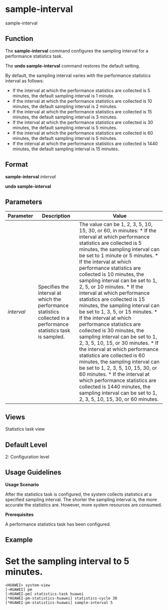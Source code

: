 sample-interval
===============

sample-interval

Function
--------



The **sample-interval** command configures the sampling interval for a performance statistics task.

The **undo sample-interval** command restores the default setting.



By default, the sampling interval varies with the performance statistics interval as follows:

* If the interval at which the performance statistics are collected is 5 minutes, the default sampling interval is 1 minute.
* If the interval at which the performance statistics are collected is 10 minutes, the default sampling interval is 2 minutes.
* If the interval at which the performance statistics are collected is 15 minutes, the default sampling interval is 3 minutes.
* If the interval at which the performance statistics are collected is 30 minutes, the default sampling interval is 5 minutes.
* If the interval at which the performance statistics are collected is 60 minutes, the default sampling interval is 5 minutes.
* If the interval at which the performance statistics are collected is 1440 minutes, the default sampling interval is 15 minutes.


Format
------

**sample-interval** *interval*

**undo sample-interval**


Parameters
----------

| Parameter | Description | Value |
| --- | --- | --- |
| *interval* | Specifies the interval at which the performance statistics collected in a performance statistics task is sampled. | The value can be 1, 2, 3, 5, 10, 15, 30, or 60, in minutes:   * If the interval at which performance statistics are collected is 5 minutes, the sampling interval can be set to 1 minute or 5 minutes. * If the interval at which performance statistics are collected is 10 minutes, the sampling interval can be set to 1, 2, 5, or 10 minutes. * If the interval at which performance statistics are collected is 15 minutes, the sampling interval can be set to 1, 3, 5, or 15 minutes. * If the interval at which performance statistics are collected is 30 minutes, the sampling interval can be set to 1, 2, 3, 5, 10, 15, or 30 minutes. * If the interval at which performance statistics are collected is 60 minutes, the sampling interval can be set to 1, 2, 3, 5, 10, 15, 30, or 60 minutes. * If the interval at which performance statistics are collected is 1440 minutes, the sampling interval can be set to 1, 2, 3, 5, 10, 15, 30, or 60 minutes. |



Views
-----

Statistics task view


Default Level
-------------

2: Configuration level


Usage Guidelines
----------------

**Usage Scenario**

After the statistics task is configured, the system collects statistics at a specified sampling interval. The shorter the sampling interval is, the more accurate the statistics are. However, more system resources are consumed.

**Prerequisites**

A performance statistics task has been configured.


Example
-------

# Set the sampling interval to 5 minutes.
```
<HUAWEI> system-view
[~HUAWEI] pm
[~HUAWEI-pm] statistics-task huawei
[*HUAWEI-pm-statistics-huawei] statistics-cycle 30
[*HUAWEI-pm-statistics-huawei] sample-interval 5

```